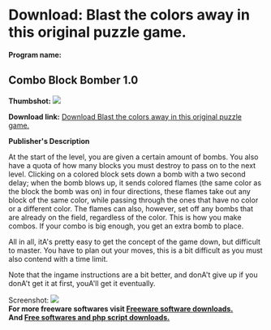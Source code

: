 # Download: Blast the colors away in this original puzzle game.

**Program name:**

## Combo Block Bomber 1.0

  
**Thumbshot:** ![](http://www.freewarefiles.com/screenshot/cblockbomber_md.gif)   
  
**Download link:** [Download Blast the colors away in this original puzzle game.](http://freesoftwares.boysofts.com/Combo-Block-Bomber_program_15462.html)  
  


**Publisher's Description**  
  


At the start of the level, you are given a certain amount of bombs. You also have a quota of how many blocks you must destroy to pass on to the next level. Clicking on a colored block sets down a bomb with a two second delay; when the bomb blows up, it sends colored flames (the same color as the block the bomb was on) in four directions, these flames take out any block of the same color, while passing through the ones that have no color or a different color. The flames can also, however, set off any bombs that are already on the field, regardless of the color. This is how you make combos. If your combo is big enough, you get an extra bomb to place. 

All in all, itA's pretty easy to get the concept of the game down, but difficult to master. You have to plan out your moves, this is a bit difficult as you must also contend with a time limit. 

Note that the ingame instructions are a bit better, and donA't give up if you donA't get it at first, youA'll get it eventually. 

  
  
Screenshot: ![](http://www.freewarefiles.com/screenshot/cblockbomber.gif)   
**For more freeware softwares visit [Freeware software downloads.](http://freesoftwares.boysofts.com/)**   
**And [Free softwares and php script downloads.](http://www.boysofts.com/)**
